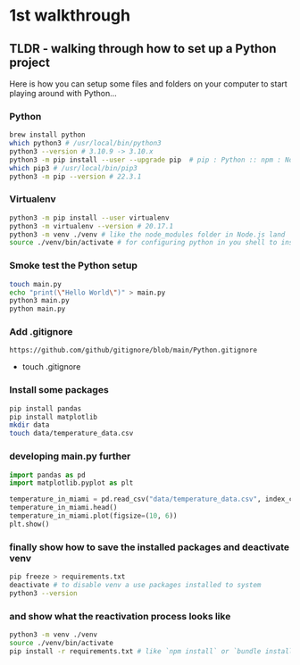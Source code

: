 # 1st walkthrough

## TLDR - walking through how to set up a Python project

Here is how you can setup some files and folders on your computer to start playing around with Python...

### Python

```.sh
brew install python
which python3 # /usr/local/bin/python3
python3 --version # 3.10.9 -> 3.10.x
python3 -m pip install --user --upgrade pip  # pip : Python :: npm : Node.js :: bundle : Ruby
which pip3 # /usr/local/bin/pip3
python3 -m pip --version # 22.3.1
```

### Virtualenv

```.sh
python3 -m pip install --user virtualenv
python3 -m virtualenv --version # 20.17.1
python3 -m venv ./venv # like the node_modules folder in Node.js land
source ./venv/bin/activate # for configuring python in you shell to install packages to project and not system
```

### Smoke test the Python setup

```.sh
touch main.py
echo "print(\"Hello World\")" > main.py
python3 main.py
python main.py
```

### Add .gitignore

`https://github.com/github/gitignore/blob/main/Python.gitignore`

- touch .gitignore

### Install some packages

```.sh
pip install pandas
pip install matplotlib
mkdir data
touch data/temperature_data.csv
```

### developing main.py further

```.py
import pandas as pd
import matplotlib.pyplot as plt

temperature_in_miami = pd.read_csv("data/temperature_data.csv", index_col=0, parse_dates=True)
temperature_in_miami.head()
temperature_in_miami.plot(figsize=(10, 6))
plt.show()
```

### finally show how to save the installed packages and deactivate venv

```.sh
pip freeze > requirements.txt
deactivate # to disable venv a use packages installed to system
python3 --version
```

### and show what the reactivation process looks like

```.sh
python3 -m venv ./venv
source ./venv/bin/activate
pip install -r requirements.txt # like `npm install` or `bundle install`
```

